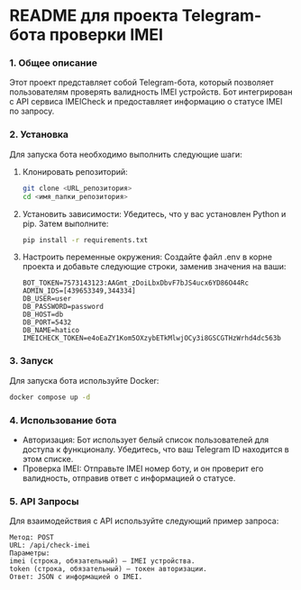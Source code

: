 # README для проекта Telegram-бота проверки IMEI

### 1. Общее описание

Этот проект представляет собой Telegram-бота, который позволяет пользователям проверять валидность IMEI устройств. Бот
интегрирован с API сервиса IMEICheck и предоставляет информацию о статусе IMEI по запросу.

### 2. Установка

Для запуска бота необходимо выполнить следующие шаги:

1. Клонировать репозиторий:

   ```bash
   git clone <URL_репозитория>
   cd <имя_папки_репозитория>
   ```

2. Установить зависимости:
   Убедитесь, что у вас установлен Python и pip. Затем выполните:
   ```bash
   pip install -r requirements.txt
   ```
3. Настроить переменные окружения:
   Создайте файл .env в корне проекта и добавьте следующие строки, заменив значения на ваши:

   ```env
   BOT_TOKEN=7573143123:AAGmt_zDoiLbxDbvF7bJS4ucx6YD86O44Rc
   ADMIN_IDS=[439653349,344334]
   DB_USER=user
   DB_PASSWORD=password
   DB_HOST=db
   DB_PORT=5432
   DB_NAME=hatico
   IMEICHECK_TOKEN=e4oEaZY1Kom5OXzybETkMlwjOCy3i8GSCGTHzWrhd4dc563b
   ```

### 3. Запуск

Для запуска бота используйте Docker:

   ```bash
   docker compose up -d
   ```

### 4. Использование бота

* Авторизация: Бот использует белый список пользователей для доступа к функционалу. Убедитесь, что ваш Telegram ID
  находится в этом списке.
* Проверка IMEI: Отправьте IMEI номер боту, и он проверит его валидность, отправив ответ с информацией о статусе.

### 5. API Запросы

Для взаимодействия с API используйте следующий пример запроса:

   ```
   Метод: POST
   URL: /api/check-imei
   Параметры:
   imei (строка, обязательный) — IMEI устройства.
   token (строка, обязательный) — токен авторизации.
   Ответ: JSON с информацией о IMEI.
   ```
